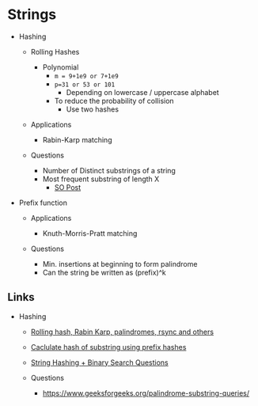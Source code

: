 
# Strings

* Hashing
    - Rolling Hashes
        + Polynomial
            * `m = 9+1e9 or 7+1e9`
            * `p=31 or 53 or 101`
                - Depending on lowercase / uppercase alphabet
            * To reduce the probability of collision
                - Use two hashes
    
    - Applications
        + Rabin-Karp matching

    - Questions
        + Number of Distinct substrings of a string
        + Most frequent substring of length X
            * [SO Post](https://stackoverflow.com/questions/4484440/the-most-frequent-substring-of-length-x)

* Prefix function

    - Applications
        + Knuth-Morris-Pratt matching

    - Questions
        + Min. insertions at beginning to form palindrome
        + Can the string be written as (prefix)^k

## Links

* Hashing
    - [Rolling hash, Rabin Karp, palindromes, rsync and others](https://www.infoarena.ro/blog/rolling-hash)
    - [Caclulate hash of substring using prefix hashes](https://codeforces.com/blog/entry/12919)
    - [String Hashing + Binary Search Questions](https://codeforces.com/blog/entry/12388)

    - Questions
        + https://www.geeksforgeeks.org/palindrome-substring-queries/
